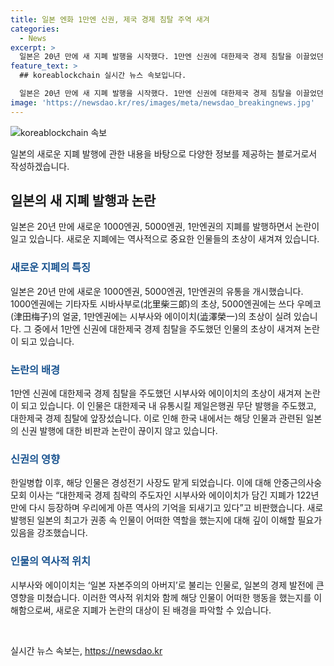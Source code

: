 ```yaml
---
title: 일본 엔화 1만엔 신권, 제국 경제 침탈 주역 새겨
categories:
  - News
excerpt: >
  일본은 20년 만에 새 지폐 발행을 시작했다. 1만엔 신권에 대한제국 경제 침탈을 이끌었던 시부사와 에이이치의 초상을 새겨 넣어 논란이 일고 있다. 이에 대한 비판도 나오고 있으며, 일본의 역사적 인물이 돈에 새겨진 새 지폐가 논란을 불러일으키고 있다. 현재는 일본의 관광지가 되고 있는 대한제국 경제 침탈의 주도자인 시부사와 에이이치가 신권에 새겨진 것으로, 일본 여행이 일상화된 상황에서 이에 대한 관심이 높아지고 있다.
feature_text: >
  ## koreablockchain 실시간 뉴스 속보입니다.

  일본은 20년 만에 새 지폐 발행을 시작했다. 1만엔 신권에 대한제국 경제 침탈을 이끌었던 시부사와 에이이치의 초상을 새겨 넣어 논란이 일고 있다. 이에 대한 비판도 나오고 있으며, 일본의 역사적 인물이 돈에 새겨진 새 지폐가 논란을 불러일으키고 있다. 현재는 일본의 관광지가 되고 있는 대한제국 경제 침탈의 주도자인 시부사와 에이이치가 신권에 새겨진 것으로, 일본 여행이 일상화된 상황에서 이에 대한 관심이 높아지고 있다.
image: 'https://newsdao.kr/res/images/meta/newsdao_breakingnews.jpg'
---
```


<p><img src="https://newsdao.kr/res/images/meta/newsdao_breakingnews.jpg" alt="koreablockchain 속보" /></p>

<p>일본의 새로운 지폐 발행에 관한 내용을 바탕으로 다양한 정보를 제공하는 블로거로서 작성하겠습니다.</p>

<h2 data-ke-size="size26">일본의 새 지폐 발행과 논란</h2>

<p data-ke-size="size16">일본은 20년 만에 새로운 1000엔권, 5000엔권, 1만엔권의 지폐를 발행하면서 논란이 일고 있습니다. 새로운 지폐에는 역사적으로 중요한 인물들의 초상이 새겨져 있습니다.</p>

<h3><b><span style="color: #1a5490;">새로운 지폐의 특징</span></b></h3>

<p data-ke-size="size16">일본은 20년 만에 새로운 1000엔권, 5000엔권, 1만엔권의 유통을 개시했습니다. 1000엔권에는 기타자토 시바사부로(北里柴三郞)의 초상, 5000엔권에는 쓰다 우메코(津田梅子)의 얼굴, 1만엔권에는 시부사와 에이이치(澁澤榮一)의 초상이 실려 있습니다. 그 중에서 1만엔 신권에 대한제국 경제 침탈을 주도했던 인물의 초상이 새겨져 논란이 되고 있습니다.</p>

<h3><b><span style="color: #1a5490;">논란의 배경</span></b></h3>

<p data-ke-size="size16">1만엔 신권에 대한제국 경제 침탈을 주도했던 시부사와 에이이치의 초상이 새겨져 논란이 되고 있습니다. 이 인물은 대한제국 내 유통시킬 제일은행권 무단 발행을 주도했고, 대한제국 경제 침탈에 앞장섰습니다. 이로 인해 한국 내에서는 해당 인물과 관련된 일본의 신권 발행에 대한 비판과 논란이 끊이지 않고 있습니다.</p>

<h3><b><span style="color: #1a5490;">신권의 영향</span></b></h3>

<p data-ke-size="size16">한일병합 이후, 해당 인물은 경성전기 사장도 맡게 되었습니다. 이에 대해 안중근의사숭모회 이사는 “대한제국 경제 침략의 주도자인 시부사와 에이이치가 담긴 지폐가 122년 만에 다시 등장하며 우리에게 아픈 역사의 기억을 되새기고 있다”고 비판했습니다. 새로 발행된 일본의 최고가 권종 속 인물이 어떠한 역할을 했는지에 대해 깊이 이해할 필요가 있음을 강조했습니다.</p>

<h3><b><span style="color: #1a5490;">인물의 역사적 위치</span></b></h3>

<p data-ke-size="size16">시부사와 에이이치는 ‘일본 자본주의의 아버지’로 불리는 인물로, 일본의 경제 발전에 큰 영향을 미쳤습니다. 이러한 역사적 위치와 함께 해당 인물이 어떠한 행동을 했는지를 이해함으로써, 새로운 지폐가 논란의 대상이 된 배경을 파악할 수 있습니다.</p>

<p data-ke-size="size16">&nbsp;</p>
실시간 뉴스 속보는, <a href="https://newsdao.kr" rel="dofollow">https://newsdao.kr</a>


